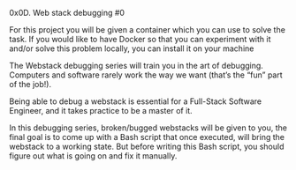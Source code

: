 0x0D. Web stack debugging #0

For this project you will be given a container which you can use to solve the task. If you would like to have Docker so that you can experiment with it and/or solve this problem locally, you can install it on your machine

The Webstack debugging series will train you in the art of debugging. Computers and software rarely work the way we want (that’s the “fun” part of the job!).

Being able to debug a webstack is essential for a Full-Stack Software Engineer, and it takes practice to be a master of it.

In this debugging series, broken/bugged webstacks will be given to you, the final goal is to come up with a Bash script that once executed, will bring the webstack to a working state. But before writing this Bash script, you should figure out what is going on and fix it manually.
